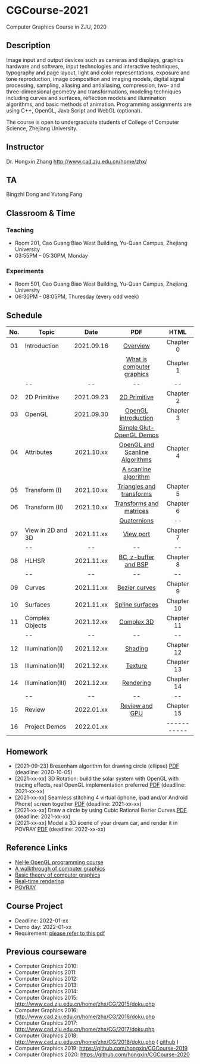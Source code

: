# CGCourse-2021
Computer Graphics Course in ZJU, 2020

## Description
Image input and output devices such as cameras and displays, graphics hardware and software, input technologies and interactive techniques, typography and page layout, light and color representations, exposure and tone reproduction, image composition and imaging models, digital signal processing, sampling, aliasing and antialiasing, compression, two- and three-dimensional geometry and transformations, modeling techniques including curves and surfaces, reflection models and illumination algorithms, and basic methods of animation. Programming assignments are using C++, OpenGL, Java Script and WebGL (optional).

The course is open to undergraduate students of College of Computer Science, Zhejiang University.

## Instructor
Dr. Hongxin Zhang http://www.cad.zju.edu.cn/home/zhx/

## TA
Bingzhi Dong  and Yutong Fang 

## Classroom & Time

### Teaching 
+ Room 201, Cao Guang Biao West Building, Yu-Quan Campus, Zhejiang University
+ 03:55PM - 05:30PM, Monday

### Experiments 
+ Room 501, Cao Guang Biao West Building, Yu-Quan Campus, Zhejiang University
+ 06:30PM - 08:05PM, Thuresday (every odd week)

## Schedule
|  No. |   Topic          |     Date     |                  PDF                                      |   HTML             |
|:----:| ---------------- |:------------:|:---------------------------------------------------------:|:------------------:|
|  01  |  Introduction    |  2021.09.16  |  [Overview](pdf/00_overview.pdf)                          |   Chapter 0        |
|      |                  |              |  [What is computer graphics](pdf/01_introduction.pdf)     |   Chapter 1        |
|      |       --         |    --        |         --                                                |   --               |
|  02  |  2D Primitive    |  2021.09.23  |  [2D Primitive](pdf/02_primitive.pdf)                     |   Chapter 2        |
|  03  |  OpenGL          |  2021.09.30  |  [OpenGL introduction](pdf/03_opengl.pdf)                 |   Chapter 3        |
|      |                  |              |  [Simple Glut-OpenGL Demos](src/ogl)                      |                    |
|  04  |  Attributes      |  2021.10.xx  |  [OpenGL and Scanline Algorithms](pdf/04_attribute.pdf)   |   Chapter 4        |
|      |                  |              |  [A scanline algorithm](https://www.techfak.uni-bielefeld.de/ags/wbski/lehre/digiSA/WS0607/3DVRCG/Vorlesung/13.RT3DCGVR-vertex-2-fragment.pdf)                      |                    |
|  05  |  Transform (I)   |  2021.10.xx  |  [Triangles and transforms](pdf/05_transform_1.pdf)       |   Chapter 5        |
|  06  |  Transform (II)  |  2021.10.xx  |  [Transforms and matrices](pdf/06_transform_2.pdf)        |   Chapter 6        |
|      |                  |              |  [Quaternions](pdf/quatut-2-2.pdf)                        |   --               |
|  07  |View in 2D and 3D |  2021.11.xx  |  [View port](pdf/07_view_2d.pdf)                          |   Chapter 7        |
|      |       --         |    --        |         --                                                |   --               |
|  08  | HLHSR            |  2021.11.xx  |  [BC, z-buffer and BSP](pdf/08_hidden_surface_elimination.pdf) |   Chapter 8        |
|      |       --         |    --        |         --                                                |   --               |
|  09  | Curves           |  2021.11.xx  |  [Bezier curves](pdf/09_curves.pdf)                       |   Chapter 9        |
|  10  | Surfaces         |  2021.11.xx  |  [Spline surfaces](pdf/10_surfaces.pdf)                   |   Chapter 10       |
|  11  | Complex Objects  |  2021.12.xx  |  [Complex 3D](pdf/11_complex_3d.pdf)                      |   Chapter 11       |
|      |       --         |    --        |         --                                                |   --               |
|  12  | Illumination(I)  |  2021.12.xx  |  [Shading](pdf/12_illumination.pdf)                       |   Chapter 12       |
|  13  | Illumination(II) |  2021.12.xx  |  [Texture](pdf/13_texture_mapping.pdf)                    |   Chapter 13       |
|  14  | Illumination(III)|  2021.12.xx  |  [Rendering](pdf/14_illumination.pdf)                     |   Chapter 14       |
|      |       --         |    --        |         --                                                |   --               |
|  15  | Review           |  2022.01.xx  |  [Review and GPU](pdf/15_review.pdf)                      |   Chapter 15       |
|  16  | Project Demos    |  2022.01.xx  |                                                           |   -----------      |


## Homework

+ [2021-09-23] Bresenham algorithm for drawing circle (ellipse) [PDF](pdf/homework01.pdf) (deadline: 2020-10-05)
+ [2021-xx-xx] 3D Rotation: build the solar system with OpenGL with tracing effects, real OpenGL implementation preferred [PDF](pdf/homework02.pdf) (deadline: 2021-xx-xx)
+ [2021-xx-xx] Seamless stitching 4 virtual (iphone, ipad and/or Android Phone) screen together  [PDF](pdf/homework03.pdf) (deadline: 2021-xx-xx)
+ [2021-xx-xx] Draw a circle by using Cubic Rational Bezier Curves [PDF](pdf/homework04.pdf) (deadline: 2021-xx-xx)
+ [2021-xx-xx] Model a 3D scene of your dream car, and render it in POVRAY [PDF](pdf/homework05.pdf) (deadline: 2022-xx-xx)

## Reference Links

+ [NeHe OpenGL programming course](http://nehe.gamedev.net/tutorial/lessons_01__05/22004/)
+ [A walkthrough of computer graphics](http://www.pling.org.uk/cs/cgv.html)
+ [Basic theory of computer graphics](http://www.ntu.edu.sg/home/ehchua/programming/opengl/CG_BasicsTheory.html)
+ [Real-time rendering](http://www.realtimerendering.com/)
+ [POVRAY](http://www.povray.org)

## Course Project

+ Deadline: 2022-01-xx
+ Demo day: 2022-01-xx
+ Requirement: [please refer to this pdf](pdf/course-project-2019.pdf)

## Previous courseware

- Computer Graphics 2010: 
- Computer Graphics 2011:
- Computer Graphics 2012:
- Computer Graphics 2013:
- Computer Graphics 2014:
- Computer Graphics 2015: http://www.cad.zju.edu.cn/home/zhx/CG/2015/doku.php
- Computer Graphics 2016: http://www.cad.zju.edu.cn/home/zhx/CG/2016/doku.php
- Computer Graphics 2017: http://www.cad.zju.edu.cn/home/zhx/CG/2017/doku.php
- Computer Graphics 2018: http://www.cad.zju.edu.cn/home/zhx/CG/2018/doku.php  ( [github](https://github.com/hongxin/CGCourse-2018) )
- Computer Graphics 2019: https://github.com/hongxin/CGCourse-2019
- Computer Graphics 2020: https://github.com/hongxin/CGCourse-2020
